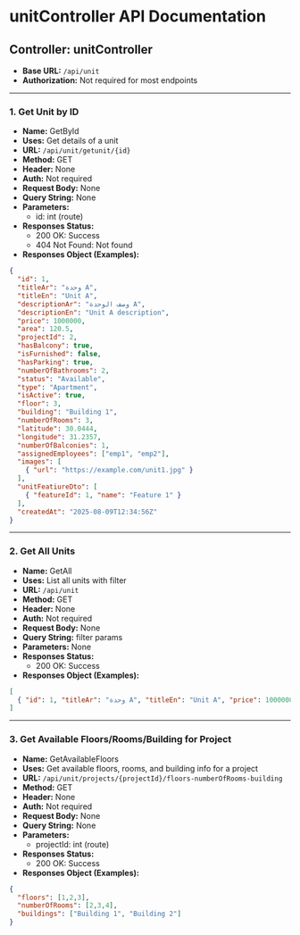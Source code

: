 # unitController API Documentation

## Controller: unitController

- **Base URL:** `/api/unit`
- **Authorization:** Not required for most endpoints

---

### 1. Get Unit by ID
- **Name:** GetById
- **Uses:** Get details of a unit
- **URL:** `/api/unit/getunit/{id}`
- **Method:** GET
- **Header:** None
- **Auth:** Not required
- **Request Body:** None
- **Query String:** None
- **Parameters:**
  - id: int (route)
- **Responses Status:**
  - 200 OK: Success
  - 404 Not Found: Not found
- **Responses Object (Examples):**
```json
{
  "id": 1,
  "titleAr": "وحدة A",
  "titleEn": "Unit A",
  "descriptionAr": "وصف الوحدة A",
  "descriptionEn": "Unit A description",
  "price": 1000000,
  "area": 120.5,
  "projectId": 2,
  "hasBalcony": true,
  "isFurnished": false,
  "hasParking": true,
  "numberOfBathrooms": 2,
  "status": "Available",
  "type": "Apartment",
  "isActive": true,
  "floor": 3,
  "building": "Building 1",
  "numberOfRooms": 3,
  "latitude": 30.0444,
  "longitude": 31.2357,
  "numberOfBalconies": 1,
  "assignedEmployees": ["emp1", "emp2"],
  "images": [
    { "url": "https://example.com/unit1.jpg" }
  ],
  "unitFeatiureDto": [
    { "featureId": 1, "name": "Feature 1" }
  ],
  "createdAt": "2025-08-09T12:34:56Z"
}
```

---

### 2. Get All Units
- **Name:** GetAll
- **Uses:** List all units with filter
- **URL:** `/api/unit`
- **Method:** GET
- **Header:** None
- **Auth:** Not required
- **Request Body:** None
- **Query String:** filter params
- **Parameters:** None
- **Responses Status:**
  - 200 OK: Success
- **Responses Object (Examples):**
```json
[
  { "id": 1, "titleAr": "وحدة A", "titleEn": "Unit A", "price": 1000000, "area": 120.5 }
]
```

---

### 3. Get Available Floors/Rooms/Building for Project
- **Name:** GetAvailableFloors
- **Uses:** Get available floors, rooms, and building info for a project
- **URL:** `/api/unit/projects/{projectId}/floors-numberOfRooms-building`
- **Method:** GET
- **Header:** None
- **Auth:** Not required
- **Request Body:** None
- **Query String:** None
- **Parameters:**
  - projectId: int (route)
- **Responses Status:**
  - 200 OK: Success
- **Responses Object (Examples):**
```json
{
  "floors": [1,2,3],
  "numberOfRooms": [2,3,4],
  "buildings": ["Building 1", "Building 2"]
}
```
